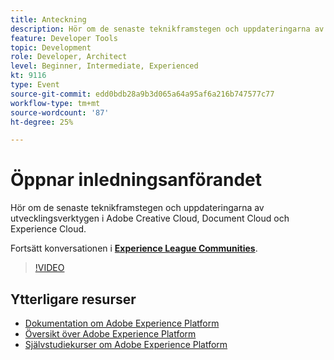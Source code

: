 ```yaml
---
title: Anteckning
description: Hör om de senaste teknikframstegen och uppdateringarna av utvecklingsverktygen i Adobe Creative Cloud, Document Cloud och Experience Cloud.
feature: Developer Tools
topic: Development
role: Developer, Architect
level: Beginner, Intermediate, Experienced
kt: 9116
type: Event
source-git-commit: edd0bdb28a9b3d065a64a95af6a216b747577c77
workflow-type: tm+mt
source-wordcount: '87'
ht-degree: 25%

---
```


# Öppnar inledningsanförandet

Hör om de senaste teknikframstegen och uppdateringarna av utvecklingsverktygen i Adobe Creative Cloud, Document Cloud och Experience Cloud.

Fortsätt konversationen i **[Experience League Communities](https://adobe.ly/3F2g1ym)**.

>[!VIDEO](https://video.tv.adobe.com/v/337490/?quality=12&learn=on&hidetitle=true)

## Ytterligare resurser

- [Dokumentation om Adobe Experience Platform](https://experienceleague.adobe.com/docs/experience-platform.html)
- [Översikt över Adobe Experience Platform](https://experienceleague.adobe.com/docs/experience-platform/landing/home.html)
- [Självstudiekurser om Adobe Experience Platform](https://experienceleague.adobe.com/docs/platform-learn/tutorials/overview.html?lang=sv)
